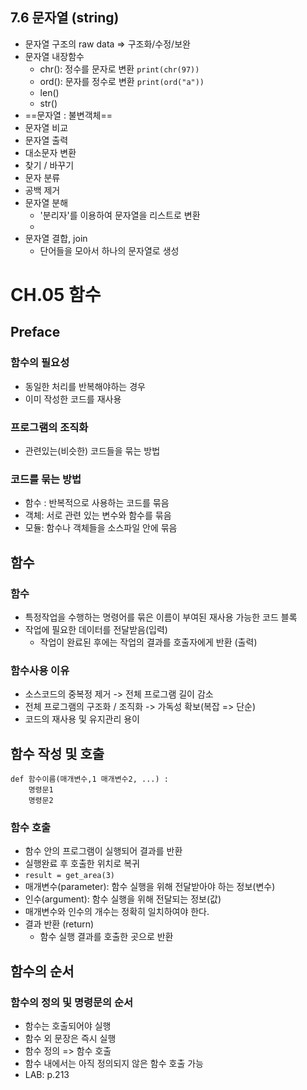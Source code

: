 ## 7.6 문자열 (string)
- 문자열 구조의 raw data => 구조화/수정/보완
- 문자열 내장함수
	- chr(): 정수를 문자로 변환
		`print(chr(97))`
	- ord(): 문자를 정수로 변환
		`print(ord("a"))`
	- len()
	- str()
- ==문자열 : 불변객체==
- 문자열 비교
- 문자열 출력
- 대소문자 변환
- 찾기 / 바꾸기
- 문자 분류 
- 공백 제거
- 문자열 분해
	- '분리자'를 이용하여 문자열을 리스트로 변환
	- 
- 문자열 결합, join
	- 단어들을 모아서 하나의 문자열로 생성 

# CH.05 함수
## Preface
### 함수의 필요성
- 동일한 처리를 반복해야하는 경우
- 이미 작성한 코드를 재사용
### 프로그램의 조직화
- 관련있는(비슷한) 코드들을 묶는 방법
### 코드를 묶는 방법
- 함수 : 반복적으로 사용하는 코드를 묶음
- 객체: 서로 관련 있는 변수와 함수를 묶음
- 모듈: 함수나 객체들을 소스파일 안에 묶음
## 함수
### 함수
- 특정작업을 수행하는 명령어를 묶은 이름이 부여된 재사용 가능한 코드 블록
- 작업에 필요한 데이터를 전달받음(입력)
	- 작업이 완료된 후에는 작업의 결과를 호출자에게 반환 (출력)
### 함수사용 이유
- 소스코드의 중복정 제거 -> 전체 프로그램 길이 감소
- 전체 프로그램의 구조화 / 조직화 -> 가독성 확보(복잡 => 단순)
- 코드의 재사용 및 유지관리 용이
## 함수 작성 및 호출
```
def 함수이름(매개변수,1 매개변수2, ...) :
	명령문1
	명령문2
```
### 함수 호출
- 함수 안의 프로그램이 실행되어 결과를 반환
- 실행완료 후 호출한 위치로 복귀
- `result = get_area(3)`
- 매개변수(parameter): 함수 실행을 위해 전달받아야 하는 정보(변수)
- 인수(argument): 함수 실행을 위해 전달되는 정보(값)
- 매개변수와 인수의 개수는 정확히 일치하여야 한다.
- 결과 반환 (return)
	- 함수 실행 결과를 호출한 곳으로 반환

## 함수의 순서
### 함수의 정의 및 명령문의 순서
- 함수는 호출되어야 실행
- 함수 외 문장은 즉시 실행
- 함수 정의 => 함수 호출
- 함수 내에서는 아직 정의되지 않은 함수 호출 가능
- LAB: p.213

